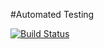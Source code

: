 #Automated Testing

[![Build Status](https://travis-ci.org/lawrenceogri/Automated-Test.svg?branch=master)](https://travis-ci.org/lawrenceogri/Automated-Test)